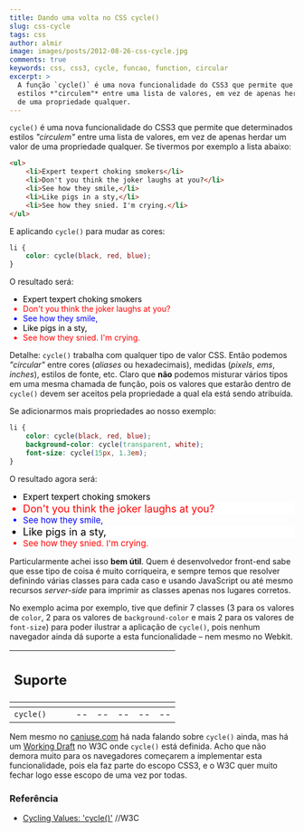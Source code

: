 ```yaml
---
title: Dando uma volta no CSS cycle()
slug: css-cycle
tags: css
author: almir
image: images/posts/2012-08-26-css-cycle.jpg
comments: true
keywords: css, css3, cycle, funcao, function, circular
excerpt: >
  A função `cycle()` é uma nova funcionalidade do CSS3 que permite que determinados
  estilos *"circulem"* entre uma lista de valores, em vez de apenas herdar um valor
  de uma propriedade qualquer.
---
```

<style>
.example .c1 {
	color: black;
}
.example .c2 {
	color: red;
}
.example .c3 {
	color: blue;
}
.example .b1 {
	background-color: transparent;
}
.example .b2 {
	background-color: white;
}
.example .f1 {
	font-size: 15px;
}
.example .f2 {
	font-size: 1.3em;
}
</style>
`cycle()` é uma nova funcionalidade do CSS3 que permite que determinados estilos *"circulem"* entre uma lista de valores, em vez
de apenas herdar um valor de uma propriedade qualquer. Se tivermos por exemplo a lista abaixo:

```html
<ul>
    <li>Expert texpert choking smokers</li>
    <li>Don't you think the joker laughs at you?</li>
    <li>See how they smile,</li>
    <li>Like pigs in a sty,</li>
    <li>See how they snied. I'm crying.</li>
</ul>
```

E aplicando `cycle()` para mudar as cores:

```css
li {
    color: cycle(black, red, blue);
}
```

O resultado será:

<div class="img example">
	<ul>
		<li class="c1">Expert texpert choking smokers</li>
		<li class="c2">Don't you think the joker laughs at you?</li>
		<li class="c3">See how they smile,</li>
		<li class="c1">Like pigs in a sty,</li>
		<li class="c2">See how they snied. I'm crying.</li>
	</ul>
</div>

Detalhe: `cycle()` trabalha com qualquer tipo de valor CSS. Então podemos *"circular"* entre cores (*aliases* ou hexadecimais), medidas (*pixels*, *ems*, *inches*), estilos de fonte, etc.
Claro que **não** podemos misturar vários tipos em uma mesma chamada de função, pois os valores que estarão dentro de `cycle()`
devem ser aceitos pela propriedade a qual ela está sendo atribuída.

Se adicionarmos mais propriedades ao nosso exemplo:

```css
li {
    color: cycle(black, red, blue);
    background-color: cycle(transparent, white);
    font-size: cycle(15px, 1.3em);
}
```

O resultado agora será:

<div class="img example">
	<ul>
		<li class="c1 b1 f1">Expert texpert choking smokers</li>
		<li class="c2 b2 f2">Don't you think the joker laughs at you?</li>
		<li class="c3 b1 f1">See how they smile,</li>
		<li class="c1 b2 f2">Like pigs in a sty,</li>
		<li class="c2 b1 f1">See how they snied. I'm crying.</li>
	</ul>
</div>

Particularmente achei isso **bem útil**. Quem é desenvolvedor front-end sabe que esse tipo de coisa é muito corriqueira,
e sempre temos que resolver definindo várias classes para cada caso e usando JavaScript ou até mesmo recursos *server-side*
para imprimir as classes apenas nos lugares corretos.

No exemplo acima por exemplo, tive que definir 7 classes (3 para os valores de `color`, 2 para os valores de `background-color` e
mais 2 para os valores de `font-size`) para poder ilustrar a aplicação de `cycle()`, pois nenhum navegador ainda dá suporte
a esta funcionalidade – nem mesmo no Webkit.

<table class="support">
	<thead>
		<tr>
			<th class="subject"><h2>Suporte</h2></th>
			<th class="browser chrome"><div class="i"></div></th>
			<th class="browser safari"><div class="i"></div></th>
			<th class="browser firefox"><div class="i"></div></th>
			<th class="browser ie"><div class="i"></div></th>
			<th class="browser opera"><div class="i"></div></th>
		</tr>
		<tr>
			<th></th>
			<th colspan="5" class="base"></th>
		</tr>
	</thead>
	<tbody>
		<tr>
			<td class="property"><code>cycle()</code></td>
			<td>--</td>
			<td>--</td>
			<td>--</td>
			<td>--</td>
			<td>--</td>
		</tr>
	</tbody>
</table>

Nem mesmo no [caniuse.com](http://caniuse.com) há nada falando sobre `cycle()` ainda, mas há um
[Working Draft](http://www.w3.org/TR/css3-values/#cycle-value "Cycling Values: 'cycle()'") no W3C onde `cycle()` está definida.
Acho que não demora muito para os navegadores começarem a implementar esta funcionalidade, pois ela faz parte do escopo CSS3,
e o W3C quer muito fechar logo esse escopo de uma vez por todas.

<aside class="fonte">
	<h3>Referência</h3>
	<ul>
		<li><a href="http://www.w3.org/TR/css3-values/#cycle-value" alt="Cycling Values: 'cycle()'" title="Cycling Values: 'cycle()'">Cycling Values: 'cycle()'</a> <span class="comment">//W3C</span></li>
	</ul>
</aside>

